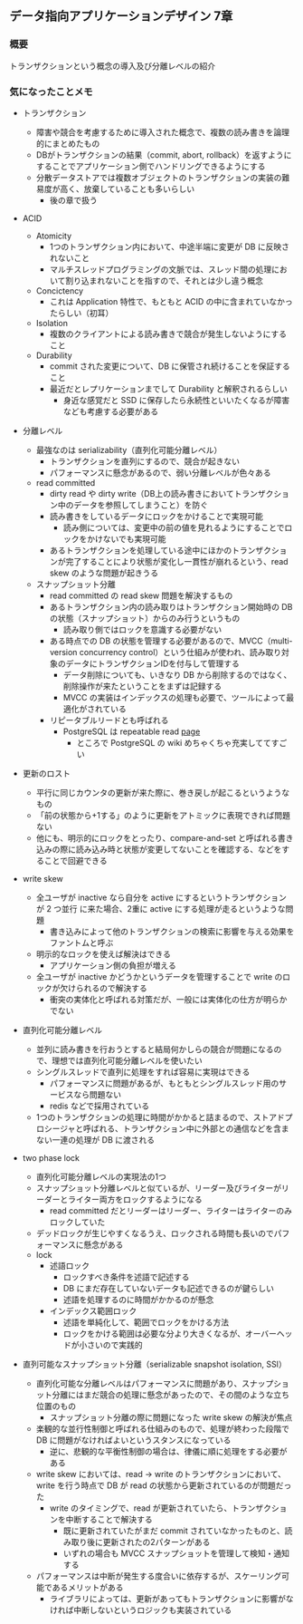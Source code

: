 ## データ指向アプリケーションデザイン 7章

### 概要
トランザクションという概念の導入及び分離レベルの紹介

### 気になったことメモ
- トランザクション
  - 障害や競合を考慮するために導入された概念で、複数の読み書きを論理的にまとめたもの
  - DBがトランザクションの結果（commit, abort, rollback）を返すようにすることでアプリケーション側でハンドリングできるようにする
  - 分散データストアでは複数オブジェクトのトランザクションの実装の難易度が高く、放棄していることも多いらしい
    - 後の章で扱う
- ACID
  - Atomicity
    - 1つのトランザクション内において、中途半端に変更が DB に反映されないこと
    - マルチスレッドプログラミングの文脈では、スレッド間の処理において割り込まれないことを指すので、それとは少し違う概念
  - Concictency
    - これは Application 特性で、もともと ACID の中に含まれていなかったらしい（初耳）
  - Isolation
    - 複数のクライアントによる読み書きで競合が発生しないようにすること
  - Durability
    - commit された変更について、DB に保管され続けることを保証すること
    - 最近だとレプリケーションまでして Durability と解釈されるらしい
      - 身近な感覚だと SSD に保存したら永続性といいたくなるが障害なども考慮する必要がある
- 分離レベル
  - 最強なのは serializability（直列化可能分離レベル）
    - トランザクションを直列にするので、競合が起きない
    - パフォーマンスに懸念があるので、弱い分離レベルが色々ある 
  - read committed
    - dirty read や dirty write（DB上の読み書きにおいてトランザクション中のデータを参照してしまうこと）を防ぐ
    - 読み書きをしているデータにロックをかけることで実現可能
      - 読み側については、変更中の前の値を見れるようにすることでロックをかけないでも実現可能
    - あるトランザクションを処理している途中にほかのトランザクションが完了することにより状態が変化し一貫性が崩れるという、read skew のような問題が起きうる
  - スナップショット分離
    - read committed の read skew 問題を解決するもの
    - あるトランザクション内の読み取りはトランザクション開始時の DB の状態（スナップショット）からのみ行うというもの
      - 読み取り側ではロックを意識する必要がない
    - ある時点での DB の状態を管理する必要があるので、MVCC（multi-version concurrency control）という仕組みが使われ、読み取り対象のデータにトランザクションIDを付与して管理する
      - データ削除についても、いきなり DB から削除するのではなく、削除操作が来たということをまずは記録する
      - MVCC の実装はインデックスの処理も必要で、ツールによって最適化がされている
    - リピータブルリードとも呼ばれる
      - PostgreSQL は repeatable read [page](https://www.postgresql.org/docs/16/transaction-iso.html)
        - ところで PostgreSQL の wiki めちゃくちゃ充実しててすごい

- 更新のロスト
  - 平行に同じカウンタの更新が来た際に、巻き戻しが起こるというようなもの
  - 「前の状態から+1する」のように更新をアトミックに表現できれば問題ない
  - 他にも、明示的にロックをとったり、compare-and-set と呼ばれる書き込みの際に読み込み時と状態が変更してないことを確認する、などをすることで回避できる
- write skew
  - 全ユーザが inactive なら自分を active にするというトランザクションが 2 つ並行
  に来た場合、2重に active にする処理が走るというような問題
    - 書き込みによって他のトランザクションの検索に影響を与える効果をファントムと呼ぶ
  - 明示的なロックを使えば解決はできる
    - アプリケーション側の負担が増える
  - 全ユーザが inactive かどうかというデータを管理することで write のロックが欠けられるので解決する
    - 衝突の実体化と呼ばれる対策だが、一般には実体化の仕方が明らかでない
- 直列化可能分離レベル
  - 並列に読み書きを行おうとすると結局何かしらの競合が問題になるので、理想では直列化可能分離レベルを使いたい
  - シングルスレッドで直列に処理をすれば容易に実現はできる
    - パフォーマンスに問題があるが、もともとシングルスレッド用のサービスなら問題ない
    - redis などで採用されている
  - 1つのトランザクションの処理に時間がかかると詰まるので、ストアドプロシージャと呼ばれる、トランザクション中に外部との通信などを含まない一連の処理が DB に渡される
- two phase lock
  - 直列化可能分離レベルの実現法の1つ
  - スナップショット分離レベルと似ているが、リーダー及びライターがリーダーとライター両方をロックするようになる
    - read committed だとリーダーはリーダー、ライターはライターのみロックしていた
  - デッドロックが生じやすくなるうえ、ロックされる時間も長いのでパフォーマンスに懸念がある
  - lock
    - 述語ロック
      - ロックすべき条件を述語で記述する
      - DB にまだ存在していないデータも記述できるのが鍵らしい
      - 述語を処理するのに時間がかかるのが懸念
    - インデックス範囲ロック
      - 述語を単純化して、範囲でロックをかける方法
      - ロックをかける範囲は必要な分より大きくなるが、オーバーヘッドが小さいので実践的
- 直列可能なスナップショット分離（serializable snapshot isolation, SSI）
  - 直列化可能な分離レベルはパフォーマンスに問題があり、スナップショット分離にはまだ競合の処理に懸念があったので、その間のような立ち位置のもの
    - スナップショット分離の際に問題になった write skew の解決が焦点
  - 楽観的な並行性制御と呼ばれる仕組みのもので、処理が終わった段階で DB に問題がなければよいというスタンスになっている
    - 逆に、悲観的な平衡性制御の場合は、律儀に順に処理をする必要がある
  - write skew においては、read -> write のトランザクションにおいて、write を行う時点で DB が read の状態から更新されているのが問題だった
    - write のタイミングで、read が更新されていたら、トランザクションを中断することで解決する
      - 既に更新されていたがまだ commit されていなかったものと、読み取り後に更新されたの2パターンがある
      - いずれの場合も MVCC スナップショットを管理して検知・通知する
  - パフォーマンスは中断が発生する度合いに依存するが、スケーリング可能であるメリットがある
    - ライブラリによっては、更新があってもトランザクションに影響がなければ中断しないというロジックも実装されている

